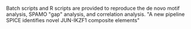 Batch scripts and R scripts are provided to reproduce the de novo motif analysis, SPAMO "gap" analysis, and correlation analysis.
"A new pipeline SPICE identifies novel JUN-IKZF1 composite elements"

